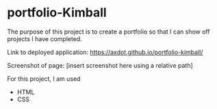 # portfolio-Kimball

The purpose of this project is to create a portfolio so that I can show off projects I have completed.

Link to deployed application: https://axdot.github.io/portfolio-kimball/

Screenshot of page: [insert screenshot here using a relative path]

For this project, I am used
- HTML
- CSS
